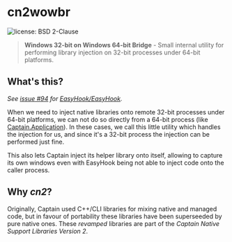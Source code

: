 ﻿# cn2wowbr
![license: BSD 2-Clause](https://img.shields.io/badge/license-BSD_2--Clause-brightgreen.svg)
> **Windows 32-bit on Windows 64-bit Bridge** - Small internal utility for performing library injection on
> 32-bit processes under 64-bit platforms.

## What's this?
*See [issue #94](https://github.com/EasyHook/EasyHook/issues/94) for
[EasyHook/EasyHook](https://github.com/EasyHook/EasyHook).*

When we need to inject native libraries onto remote 32-bit processes under 64-bit platforms, we can not do so directly
from a 64-bit process (like [Captain.Application](https://github.com/CaptainApp/Captain.Application)). In these cases,
we call this little utility which handles the injection for us, and since it's a 32-bit process the injection can be
performed just fine.

This also lets Captain inject its helper library onto itself, allowing to capture its own windows even with EasyHook
being not able to inject code onto the caller process.

## Why *cn2*?
Originally, Captain used C++/CLI libraries for mixing native and managed code, but in favour of portability these
libraries have been superseeded by pure native ones. These *revamped* libraries are part of the *Captain Native Support
Libraries Version 2*.